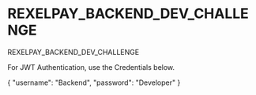 # REXELPAY_BACKEND_DEV_CHALLENGE
REXELPAY_BACKEND_DEV_CHALLENGE

For JWT Authentication, use the Credentials below.

{
  "username": "Backend",
  "password": "Developer"
}
